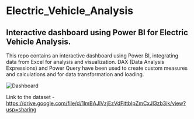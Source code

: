 # Electric_Vehicle_Analysis
## Interactive dashboard using Power BI for Electric Vehicle Analysis.

This repo contains an interactive dashboard using Power BI, integrating data from Excel for analysis and visualization. DAX (Data Analysis Expressions) and Power Query have been used to create custom measures and calculations and for data transformation and loading.

![Dashboard](https://github.com/user-attachments/assets/27d2abc9-13db-4de8-95aa-3150d83eefce)


Link to the dataset - https://drive.google.com/file/d/1lmBAJlVzjEzVdFittblpZmCxJl3zb3ik/view?usp=sharing
